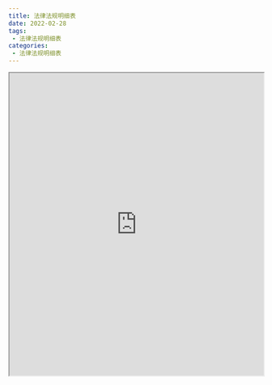 ```yaml
---
title: 法律法规明细表
date: 2022-02-28
tags:
 - 法律法规明细表
categories:
 - 法律法规明细表
---
```




<iframe src="http://localhost:8080/pdf/web/viewer.html?file=https://vkceyugu.cdn.bspapp.com/VKCEYUGU-f2824a45-8901-4778-8647-e91230414af7/bebde4e6-c8f2-4501-b0a0-8816b51dc52b.pdf" width="100%" height="600px"></iframe>